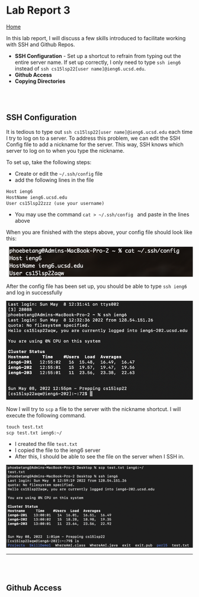 # Lab Report 3

[Home](https://adironene.github.io/CSE15l/index.html) 

In this lab report, I will discuss a few skills introduced to facilitate working with SSH and Github Repos. 
- **SSH Configuration** - Set up a shortcut to refrain from typing out the entire server name. If set up correctly, I only need to type `ssh ieng6` instead of `ssh cs15lsp22[user name]@ieng6.ucsd.edu`.
- **Github Access**
- **Copying Directories**

<br/><br/>

## SSH Configuration

It is tedious to type out `ssh cs15lsp22[user name]@ieng6.ucsd.edu` each time I try to log on to a server. To address this problem, we can edit the SSH Config file to add a nickname for the server. This way, SSH knows which server to log on to when you type the nickname.


To set up, take the following steps:
- Create or edit the `~/.ssh/config` file
- add the following lines in the file

```
Host ieng6
HostName ieng6.ucsd.edu
User cs15lsp22zzz (use your username)
```

- You may use the command `cat > ~/.ssh/config ` and paste in the lines above

When you are finished with the steps above, your config file should look like this:


![image](images/Lab3/SSH_Config.png)

After the config file has been set up, you should be able to type `ssh ieng6` and log in successfully

![image](images/Lab3/Ieng6_Login.png)

Now I will try to `scp` a file to the server with the nickname shortcut. I will execute the following command.
```
touch test.txt
scp test.txt ieng6:~/
```
- I created the file `test.txt`
- I copied the file to the ieng6 server
- After this, I should be able to see the file on the server when I SSH in.

![image](images/Lab3/SCP_ieng6.png)

----

<br/><br/>

## Github Access